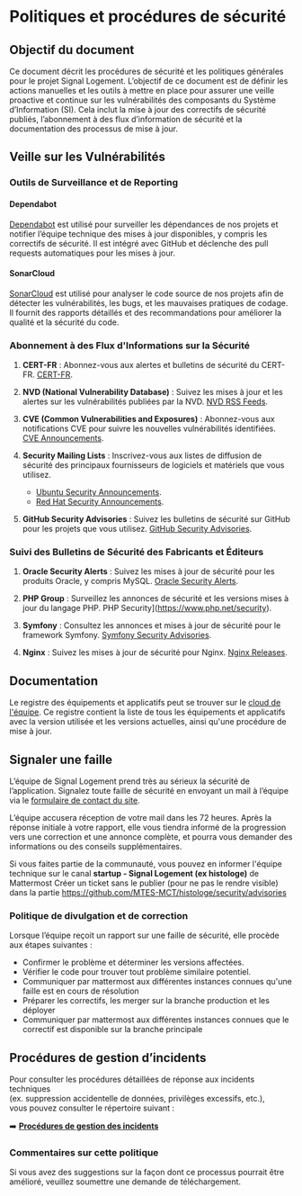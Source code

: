# Politiques et procédures de sécurité

## Objectif du document
Ce document décrit les procédures de sécurité et les politiques générales pour le projet Signal Logement.
L’objectif de ce document est de définir les actions manuelles et les outils à mettre en place pour assurer une veille proactive et continue sur les vulnérabilités des composants du Système d’Information (SI). Cela inclut la mise à jour des correctifs de sécurité publiés, l’abonnement à des flux d’information de sécurité et la documentation des processus de mise à jour.

## Veille sur les Vulnérabilités
### Outils de Surveillance et de Reporting
#### Dependabot
[Dependabot](https://github.com/MTES-MCT/histologe/security/dependabot) est utilisé pour surveiller les dépendances de nos projets et notifier l’équipe technique des mises à jour disponibles, y compris les correctifs de sécurité. Il est intégré avec GitHub et déclenche des pull requests automatiques pour les mises à jour.

#### SonarCloud
[SonarCloud](https://github.com/MTES-MCT/histologe/security/code-scanning) est utilisé pour analyser le code source de nos projets afin de détecter les vulnérabilités, les bugs, et les mauvaises pratiques de codage. Il fournit des rapports détaillés et des recommandations pour améliorer la qualité et la sécurité du code.   

### Abonnement à des Flux d'Informations sur la Sécurité
1. **CERT-FR** :
   Abonnez-vous aux alertes et bulletins de sécurité du CERT-FR. [CERT-FR](https://www.cert.ssi.gouv.fr/actualite/).

2. **NVD (National Vulnerability Database)** :
   Suivez les mises à jour et les alertes sur les vulnérabilités publiées par la NVD. [NVD RSS Feeds](https://nvd.nist.gov/).

3. **CVE (Common Vulnerabilities and Exposures)** :
   Abonnez-vous aux notifications CVE pour suivre les nouvelles vulnérabilités identifiées. [CVE Announcements](https://github.com/CVEProject/cvelistV5).

4. **Security Mailing Lists** :
   Inscrivez-vous aux listes de diffusion de sécurité des principaux fournisseurs de logiciels et matériels que vous utilisez.
     - [Ubuntu Security Announcements](https://lists.ubuntu.com/mailman/listinfo/ubuntu-security-announce).
     - [Red Hat Security Announcements](https://www.redhat.com/mailman/listinfo).

6. **GitHub Security Advisories** :
   Suivez les bulletins de sécurité sur GitHub pour les projets que vous utilisez. [GitHub Security Advisories](https://github.com/advisories).

### Suivi des Bulletins de Sécurité des Fabricants et Éditeurs
1. **Oracle Security Alerts** :
   Suivez les mises à jour de sécurité pour les produits Oracle, y compris MySQL. [Oracle Security Alerts](https://www.oracle.com/security-alerts/).

2. **PHP Group** :
   Surveillez les annonces de sécurité et les versions mises à jour du langage PHP. PHP Security](https://www.php.net/security).

3. **Symfony** :
   Consultez les annonces et mises à jour de sécurité pour le framework Symfony. [Symfony Security Advisories](https://symfony.com/blog/category/security-advisories).

4. **Nginx** :
   Suivez les mises à jour de sécurité pour Nginx. [Nginx Releases](https://nginx.org/en/CHANGES).

## Documentation

Le registre des équipements et applicatifs peut se trouver sur le [cloud de l'équipe](https://docs.google.com/spreadsheets/d/1KzdbRt-o58UL4Qtdzn5akOc9XmykcoEks5yClO0zrJc/edit?gid=0#gid=0). Ce registre contient la liste de tous les équipements et applicatifs avec la version utilisée et les versions actuelles, ainsi qu'une procédure de mise à jour.


## Signaler une faille
L’équipe de Signal Logement prend très au sérieux la sécurité de l’application. Signalez toute faille de sécurité en envoyant un mail à l’équipe via le [formulaire de contact du site](https://signal-logement.beta.gouv.fr/contact).

L’équipe accusera réception de votre mail dans les 72 heures. Après la réponse initiale à votre rapport, elle vous tiendra informé de la progression vers une correction et une annonce complète, et pourra vous demander des informations ou des conseils supplémentaires.

Si vous faites partie de la communauté, vous pouvez en informer l'équipe technique sur le canal **startup - Signal Logement (ex histologe)** de Mattermost
Créer un ticket sans le publier (pour ne pas le rendre visible) dans la partie https://github.com/MTES-MCT/histologe/security/advisories

### Politique de divulgation et de correction

Lorsque l’équipe reçoit un rapport sur une faille de sécurité, elle procède aux étapes suivantes :

- Confirmer le problème et déterminer les versions affectées.
- Vérifier le code pour trouver tout problème similaire potentiel.
- Communiquer par mattermost aux différentes instances connues qu'une faille est en cours de résolution
- Préparer les correctifs, les merger sur la branche production et les déployer
- Communiquer par mattermost aux différentes instances connues que le correctif est disponible sur la branche principale

## Procédures de gestion d’incidents

Pour consulter les procédures détaillées de réponse aux incidents techniques  
(ex. suppression accidentelle de données, privilèges excessifs, etc.),  
vous pouvez consulter le répertoire suivant :

➡️ [**Procédures de gestion des incidents**](./incident-response/README.md)



### Commentaires sur cette politique
Si vous avez des suggestions sur la façon dont ce processus pourrait être amélioré, veuillez soumettre une demande de téléchargement.
